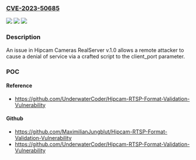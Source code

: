### [CVE-2023-50685](https://cve.mitre.org/cgi-bin/cvename.cgi?name=CVE-2023-50685)
![](https://img.shields.io/static/v1?label=Product&message=n%2Fa&color=blue)
![](https://img.shields.io/static/v1?label=Version&message=n%2Fa&color=blue)
![](https://img.shields.io/static/v1?label=Vulnerability&message=n%2Fa&color=brighgreen)

### Description

An issue in Hipcam Cameras RealServer v.1.0 allows a remote attacker to cause a denial of service via a crafted script to the client_port parameter.

### POC

#### Reference
- https://github.com/UnderwaterCoder/Hipcam-RTSP-Format-Validation-Vulnerability

#### Github
- https://github.com/MaximilianJungblut/Hipcam-RTSP-Format-Validation-Vulnerability
- https://github.com/UnderwaterCoder/Hipcam-RTSP-Format-Validation-Vulnerability

